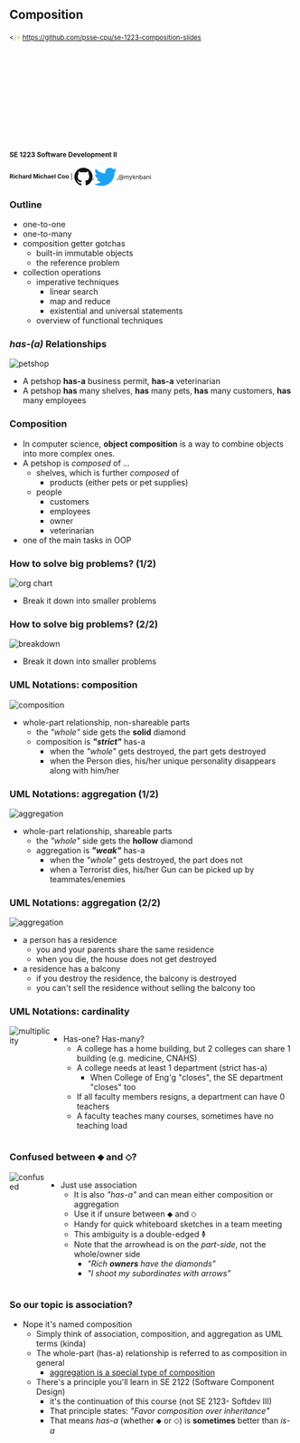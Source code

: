 Composition
-----------

<small>
  <span style="color: darkblue;">&lt;</span><span style="color: goldenrod;">/&gt;</span>
  <a href="https://github.com/psse-cpu/se-1223-composition-slides">
    https://github.com/psse-cpu/se-1223-composition-slides
  </a>
</small>

<h4 style="margin-top: 192px; font-size: 0.85em;">
  <span class="course-code">SE 1223</span>
  <span class="course-title">Software Development II</span>
</h4>

<div style="font-size: 0.75em; margin-top: 16px;">
  <b>Richard Michael Coo</b> |

  <a href="https://github.com/myknbani">
    <img style="vertical-align: middle" src="images/github-32px.png" alt="github logo">
  </a>
  <a href="https://twitter.com/myknbani">
    <img style="vertical-align: middle" src="images/twitter-32px.png" alt="twitterlogo">
  </a>
  <span style="vertical-align: middle">@myknbani</span>
</div>



### Outline

* one-to-one
* one-to-many
* composition getter gotchas
  - built-in immutable objects
  - the reference problem
* collection operations
  - imperative techniques
    + linear search
    + map and reduce
    + existential and universal statements
  + overview of functional techniques



### _has-(a)_ Relationships

![petshop](images/petshop.png)

- A petshop **has-a** business permit, **has-a** veterinarian
- A petshop **has** many shelves, **has** many pets, **has** many customers, **has** many employees



### Composition

* In computer science, **object composition** is a way to combine objects into more complex ones. 
* A petshop is _composed_ of ...
  - shelves, which is further _composed_ of
    + products (either pets or pet supplies)
  - people
    + customers
    + employees
    + owner
    + veterinarian
* one of the main tasks in OOP



### How to solve big problems? (1/2)

![org chart](images/ms-org-chart.png)

* Break it down into smaller problems <!-- .element class="fragment" -->



### How to solve big problems? (2/2)

![breakdown](images/breakdown.png)

* Break it down into smaller problems <!-- .element class="fragment" -->



### UML Notations: composition

![composition](images/composition.png)

* whole-part relationship, non-shareable parts
  - the _"whole"_ side gets the **solid** diamond
  - composition is _**"strict"**_ has-a
    - when the _"whole"_ gets destroyed, the part gets destroyed
    - when the Person dies, his/her unique personality disappears along with him/her



### UML Notations: aggregation (1/2)

![aggregation](images/aggregation.png)

* whole-part relationship, shareable parts
  - the _"whole"_ side gets the **hollow** diamond
  - aggregation is _**"weak"**_ has-a
    - when the _"whole"_ gets destroyed, the part does not
    - when a Terrorist dies, his/her Gun can be picked up by teammates/enemies



### UML Notations: aggregation (2/2)

![aggregation](images/aggregation2.png)

* a person has a residence
  - you and your parents share the same residence
  - when you die, the house does not get destroyed
* a residence has a balcony
  - if you destroy the residence, the balcony is destroyed
  - you can't sell the residence without selling the balcony too



### UML Notations: cardinality

<div style="display: flex">
  <img src="images/multiplicity.png" alt="multiplicity">
  <ul>
    <li>Has-one? Has-many?
    <ul>
      <li>
        A college has a home building, but 2 colleges can share 1 building (e.g. medicine, CNAHS)
      </li>
      <li>
        A college needs at least 1 department (strict has-a)
        <ul><li>When College of Eng'g "closes", the SE department "closes" too</li></ul>
      </li>
      <li>If all faculty members resigns, a department can have 0 teachers</li>
      <li>A faculty teaches many courses, sometimes have no teaching load</li>
    </ul>
    </li>
  </ul>
</div>



### Confused between ⬥ and ⬦?

<div style="display: flex">
  <img src="images/not-sure.png" alt="confused">
  <ul>
    <li>Just use association
    <ul>
      <li>It is also <em>"has-a"</em> and can mean either composition or aggregation</li>
      <li>Use it if unsure between ⬥ and ⬦</li>
      <li>Handy for quick whiteboard sketches in a team meeting</li>
      <li>This ambiguity is a double-edged 𐃉</li>
      <li>Note that the arrowhead is on the <em>part-side</em>, not the whole/owner side
        <ul>
          <li><em>"Rich <strong>owners</strong> have the diamonds"</em></li>
          <li><em>"I shoot my subordinates with arrows"</em></li>
        </ul>
      </li>
    </ul>
    </li>
  </ul>
</div>



### So our topic is association?

* Nope it's named composition
  - Simply think of association, composition, and aggregation as UML terms (kinda)
  - The whole-part (has-a) relationship is referred to as composition in general
    + [aggregation is a special type of composition](https://en.wikipedia.org/wiki/Object_composition#Aggregation)
  - There's a principle you'll learn in SE 2122 (Software Component Design)
    - it's the continuation of this course (not SE 2123- Softdev III)
    - That principle states: _"Favor composition over inheritance"_
    - That means _has-a_ (whether ⬥ or ⬦) is **sometimes** better than _is-a_